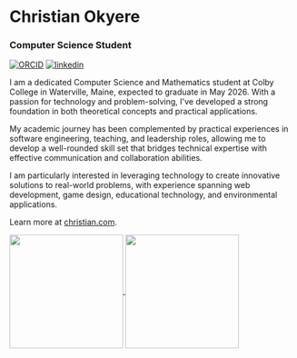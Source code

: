 # Christian Okyere


### Computer Science Student

<!--
**jukent/jukent** is a ✨ _special_ ✨ repository because its `README.md` (this file) appears on your GitHub profile.

Here are some ideas to get you started:

- 🔭 I’m currently working on ...
- 🌱 I’m currently learning ...
- 👯 I’m looking to collaborate on ...
- 🤔 I’m looking for help with ...
- 💬 Ask me about ...
- 📫 How to reach me: ...
- 😄 Pronouns: ...
- ⚡ Fun fact: ...
-->

[![ORCID](https://img.shields.io/static/v1?label=ORCID&message=0000-0002-5611-8986&color=green&style=flat-square&logo=orcid)](https://orcid.org/0009-0007-4878-7059)
[![linkedin](https://img.shields.io/static/v1?label=&message=LinkedIn&color=0077B5&style=flat-square&logo=linkedin)](https://www.linkedin.com/in/christianokyere07/)

I am a dedicated Computer Science and Mathematics student at Colby College in Waterville, Maine, expected to graduate in May 2026. With a passion for technology and problem-solving, I've developed a strong foundation in both theoretical concepts and practical applications.

My academic journey has been complemented by practical experiences in software engineering, teaching, and leadership roles, allowing me to develop a well-rounded skill set that bridges technical expertise with effective communication and collaboration abilities.

I am particularly interested in leveraging technology to create innovative solutions to real-world problems, with experience spanning web development, game design, educational technology, and environmental applications.

Learn more at [christian.com](https://christian-kofi-okyere.github.io/Christian-Kofi-Okyere/aboutMe/).

<a href="https://github.com/Christian-Kofi-Okyere/github-readme-stats">
  <img height=200 align="center" src="https://github-readme-stats.vercel.app/api?username=Christian-Kofi-Okyere&theme=dark&rank_icon=github" />
</a>
<a href="https://github.com/Christian-Kofi-Okyere/convoychat">
  <img height=200 align="center" src="https://github-readme-stats.vercel.app/api/top-langs?username=Christian-Kofi-Okyere&layout=compact&langs_count=8&card_width=320&theme=dark" />
</a>
